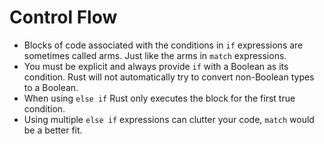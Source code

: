# Control Flow

- Blocks of code associated with the conditions in `if` expressions are sometimes called arms. Just like the arms in `match` expressions.
- You must be explicit and always provide `if` with a Boolean as its condition. Rust will not automatically try to convert non-Boolean types to a Boolean.  
- When using `else if` Rust only executes the block for the first true condition.
- Using multiple `else if` expressions can clutter your code, `match` would be a better fit.